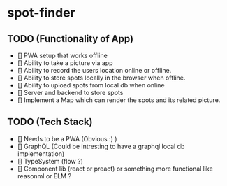# spot-finder

## TODO (Functionality of App)

- [] PWA setup that works offline
- [] Ability to take a picture via app
- [] Ability to record the users location online or offline.
- [] Ability to store spots locally in the browser when offline.
- [] Ability to upload spots from local db when online
- [] Server and backend to store spots
- [] Implement a Map which can render the spots and its related picture.

## TODO (Tech Stack)

- [] Needs to be a PWA (Obvious :) )
- [] GraphQL (Could be intresting to have a graphql local db implementation)
- [] TypeSystem (flow ?)
- [] Component lib (react or preact) or something more functional like reasonml or ELM ?
